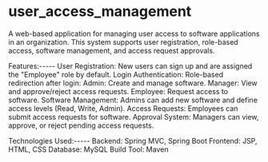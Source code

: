 # user_access_management

A web-based application for managing user access to software applications in an organization. This system supports user registration, role-based access, software management, and access request approvals.

Features:-----
User Registration: New users can sign up and are assigned the "Employee" role by default.
Login Authentication: Role-based redirection after login:
Admin: Create and manage software.
Manager: View and approve/reject access requests.
Employee: Request access to software.
Software Management: Admins can add new software and define access levels (Read, Write, Admin).
Access Requests: Employees can submit access requests for software.
Approval System: Managers can view, approve, or reject pending access requests.

Technologies Used:-----
Backend: Spring MVC, Spring Boot
Frontend: JSP, HTML, CSS
Database: MySQL
Build Tool: Maven

